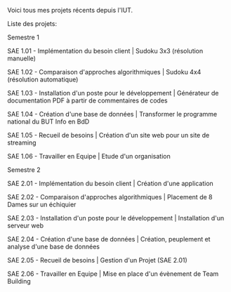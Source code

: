 Voici tous mes projets récents depuis l'IUT.

Liste des projets:

Semestre 1

SAE 1.01 - Implémentation du besoin client | Sudoku 3x3 (résolution manuelle)

SAE 1.02 - Comparaison d'approches algorithmiques | Sudoku 4x4 (résolution automatique)

SAE 1.03 - Installation d'un poste pour le développement | Générateur de documentation PDF à partir de commentaires de codes

SAE 1.04 - Création d'une base de données | Transformer le programme national du BUT Info en BdD

SAE 1.05 - Recueil de besoins | Création d'un site web pour un site de streaming

SAE 1.06 - Travailler en Equipe | Etude d'un organisation

Semestre 2

SAE 2.01 - Implémentation du besoin client | Création d'une application

SAE 2.02 - Comparaison d'approches algorithmiques | Placement de 8 Dames sur un échiquier

SAE 2.03 - Installation d'un poste pour le développement | Installation d'un serveur web

SAE 2.04 - Création d'une base de données | Création, peuplement et analyse d'une base de données

SAE 2.05 - Recueil de besoins | Gestion d'un Projet (SAE 2.01)

SAE 2.06 - Travailler en Equipe | Mise en place d'un évènement de Team Building

